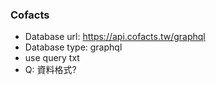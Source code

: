 ### Cofacts
- Database url: https://api.cofacts.tw/graphql
- Database type: graphql
- use query txt
- Q: 資料格式?